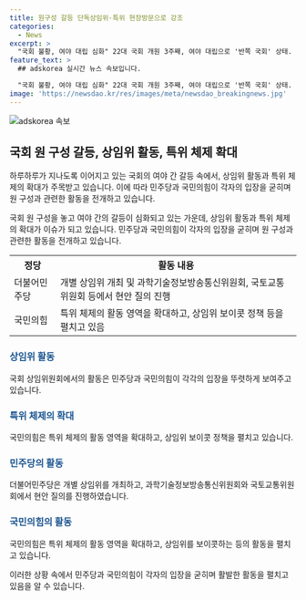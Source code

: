 ```yaml
---
title: 원구성 갈등 단독상임위·특위 현장방문으로 강조
categories:
  - News
excerpt: >
  "국회 불황, 여야 대립 심화" 22대 국회 개원 3주째, 여야 대립으로 '반쪽 국회' 상태. 더불어민주당, 상임위 단독으로 법안 심사 돌입. 국민의힘도 당내 특위 활동으로 나서며, 상임위 구성 갈등이 불거지고 있다. 국회 운영위원회에서 간사 선임 등 합의 어려움. 국민의힘, 권력 강화 및 상임위 불참 예고. 민주당, 국회의장에게 본회의 개최 압박. 상임위 명칭 갈등과 함께, 해결책 논의에도 여야 대립 지속. 국민의힘, 헌재 권한쟁의심판 청구로 대응 예고. 현안 질의, 여당과 부처 장관 등의 불참 현실화할 듯.
feature_text: >
  ## adskorea 실시간 뉴스 속보입니다.

  "국회 불황, 여야 대립 심화" 22대 국회 개원 3주째, 여야 대립으로 '반쪽 국회' 상태. 더불어민주당, 상임위 단독으로 법안 심사 돌입. 국민의힘도 당내 특위 활동으로 나서며, 상임위 구성 갈등이 불거지고 있다. 국회 운영위원회에서 간사 선임 등 합의 어려움. 국민의힘, 권력 강화 및 상임위 불참 예고. 민주당, 국회의장에게 본회의 개최 압박. 상임위 명칭 갈등과 함께, 해결책 논의에도 여야 대립 지속. 국민의힘, 헌재 권한쟁의심판 청구로 대응 예고. 현안 질의, 여당과 부처 장관 등의 불참 현실화할 듯.
image: 'https://newsdao.kr/res/images/meta/newsdao_breakingnews.jpg'
---
```


<p><img src="https://newsdao.kr/res/images/meta/newsdao_breakingnews.jpg" alt="adskorea 속보" /></p>

<h2 data-ke-size="size26">국회 원 구성 갈등, 상임위 활동, 특위 체제 확대</h2>

<p>하루하루가 지나도록 이어지고 있는 국회의 여야 간 갈등 속에서, 상임위 활동과 특위 체제의 확대가 주목받고 있습니다. 이에 따라 민주당과 국민의힘이 각자의 입장을 굳히며 원 구성과 관련한 활동을 전개하고 있습니다.</p>

<p data-ke-size="size16">국회 원 구성을 놓고 여야 간의 갈등이 심화되고 있는 가운데, 상임위 활동과 특위 체제의 확대가 이슈가 되고 있습니다. 민주당과 국민의힘이 각자의 입장을 굳히며 원 구성과 관련한 활동을 전개하고 있습니다.</p>

<table>
  <tr>
    <th>정당</th>
    <th>활동 내용</th>
  </tr>
  <tr>
    <td>더불어민주당</td>
    <td>개별 상임위 개최 및 과학기술정보방송통신위원회, 국토교통위원회 등에서 현안 질의 진행</td>
  </tr>
  <tr>
    <td>국민의힘</td>
    <td>특위 체제의 활동 영역을 확대하고, 상임위 보이콧 정책 등을 펼치고 있음</td>
  </tr>
</table>

<h3><b><span style="color: #1a5490;">상임위 활동</span></b></h3>

<p>국회 상임위원회에서의 활동은 민주당과 국민의힘이 각각의 입장을 뚜렷하게 보여주고 있습니다.</p>

<h3><b><span style="color: #1a5490;">특위 체제의 확대</span></b></h3>

<p>국민의힘은 특위 체제의 활동 영역을 확대하고, 상임위 보이콧 정책을 펼치고 있습니다.</p>

<h3><b><span style="color: #1a5490;">민주당의 활동</span></b></h3>

<p>더불어민주당은 개별 상임위를 개최하고, 과학기술정보방송통신위원회와 국토교통위원회에서 현안 질의를 진행하였습니다.</p>

<h3><b><span style="color: #1a5490;">국민의힘의 활동</span></b></h3>

<p>국민의힘은 특위 체제의 활동 영역을 확대하고, 상임위를 보이콧하는 등의 활동을 펼치고 있습니다.</p>

<p>이러한 상황 속에서 민주당과 국민의힘이 각자의 입장을 굳히며 활발한 활동을 펼치고 있음을 알 수 있습니다.</p>

